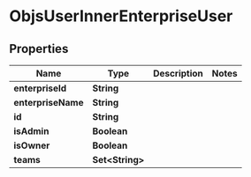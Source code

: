 

# ObjsUserInnerEnterpriseUser


## Properties

| Name | Type | Description | Notes |
|------------ | ------------- | ------------- | -------------|
|**enterpriseId** | **String** |  |  |
|**enterpriseName** | **String** |  |  |
|**id** | **String** |  |  |
|**isAdmin** | **Boolean** |  |  |
|**isOwner** | **Boolean** |  |  |
|**teams** | **Set&lt;String&gt;** |  |  |



